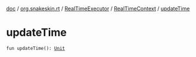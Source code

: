 [doc](../../../index.md) / [org.snakeskin.rt](../../index.md) / [RealTimeExecutor](../index.md) / [RealTimeContext](index.md) / [updateTime](./update-time.md)

# updateTime

`fun updateTime(): `[`Unit`](https://kotlinlang.org/api/latest/jvm/stdlib/kotlin/-unit/index.html)